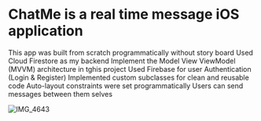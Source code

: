 # ChatMe is a real time message iOS application
This app was built from scratch programmatically without story board 
Used Cloud Firestore as my  backend
Implement the Model View ViewModel (MVVM) architecture in tghis project
Used Firebase for user Authentication (Login & Register)
Implemented custom subclasses for clean and reusable code
Auto-layout constraints were set programmatically 
Users can send messages between them selves 

![IMG_4643](https://user-images.githubusercontent.com/44988491/80274957-3b8fd400-86ac-11ea-9a27-22a5272aaa60.jpg)

